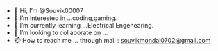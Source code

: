 - 👋 Hi, I’m @Souvik00007
- 👀 I’m interested in ...coding,gaming.
- 🌱 I’m currently learning ...Electrical Engenearing.
- 💞️ I’m looking to collaborate on ...
- 📫 How to reach me ... through mail : souvikmondal0702@gmail.com

<!---
vik00007/vik00007 is a ✨ special ✨ repository because its `README.md` (this file) appears on your GitHub profile.
You can click the Preview link to take a look at your changes.
--->
